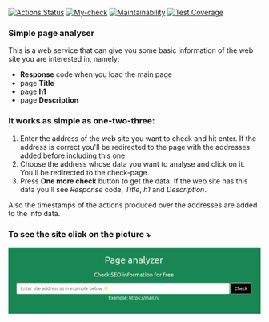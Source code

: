 [![Actions Status](https://github.com/roman-iork/java-project-72/actions/workflows/hexlet-check.yml/badge.svg)](https://github.com/roman-iork/java-project-72/actions)
[![My-check](https://github.com/roman-iork/java-project-72/actions/workflows/my-check.yml/badge.svg)](https://github.com/roman-iork/java-project-72/actions/workflows/my-check.yml)
[![Maintainability](https://api.codeclimate.com/v1/badges/95191bf51b152eb91bc6/maintainability)](https://codeclimate.com/github/roman-iork/java-project-72/maintainability)
[![Test Coverage](https://api.codeclimate.com/v1/badges/95191bf51b152eb91bc6/test_coverage)](https://codeclimate.com/github/roman-iork/java-project-72/test_coverage)

### Simple page analyser  
This is a web service that can give you some basic information of the web site you are interested in, namely:
- **Response** code when you load the main page
- page **Title**
- page **h1**
- page **Description**
### It works as simple as one-two-three:
1. Enter the address of the web site you want to check and hit enter. If the address is correct you'll be redirected to the page with the addresses added before including this one.
2. Choose the address whose data you want to analyse and click on it. You'll be redirected to the check-page.
3. Press **One more check** button to get the data. If the web site has this data you'll see _Response_ code, _Title_, _h1_ and _Description_.

Also the timestamps of the actions produced over the addresses are added to the info data. 

### To see the site click on the picture ⤵

[![Page analyzer site](page-analyzer.png "Page Analyzer")](https://java-project-72-iqhn.onrender.com)
